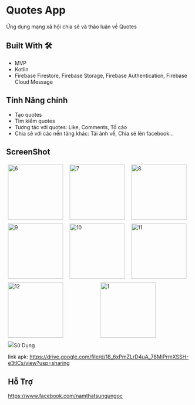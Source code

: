 # Quotes App

Ứng dụng mạng xã hội chia sẻ và thảo luận về Quotes

## Built With 🛠
- MVP
- Kotlin
- Firebase Firestore, Firebase Storage, Firebase Authentication, Firebase Cloud Message
## Tính Năng chính
- Tạo quotes
- Tìm kiếm quotes
- Tương tác với quotes: Like, Comments, Tố cáo
- Chia sẻ với các nền tảng khác: Tải ảnh về, Chia sẻ lên facebook...
## ScreenShot
<div style="display: flex; flex-wrap: wrap;">
  <!-- Hàng 1 -->
  <div style="flex: 1; margin: 5px;">
    <img src="https://github.com/user-attachments/assets/60e442f5-86cf-4881-b8fe-e3c30f4a252d" alt="6" width="150"/>
  </div>
  <div style="flex: 1; margin: 5px;">
    <img src="https://github.com/user-attachments/assets/752a874f-0996-47ed-a050-43c37ee8d6c9" alt="7" width="150"/>
  </div>
  <div style="flex: 1; margin: 5px;">
    <img src="https://github.com/user-attachments/assets/32163ecd-fda9-4ca7-8810-f7970658530e" alt="8" width="150"/>
  </div>
  <div style="flex: 1; margin: 5px;">
    <img src="https://github.com/user-attachments/assets/b47fd736-fcf3-411a-ab44-d82b115201f2" alt="9" width="150"/>
  </div>
  <div style="flex: 1; margin: 5px;">
    <img src="https://github.com/user-attachments/assets/e23b16bf-15b7-4fb2-a6fa-3f82fa3753e1" alt="10" width="150"/>
  </div>
  <div style="flex: 1; margin: 5px;">
    <img src="https://github.com/user-attachments/assets/04d7dea1-eb9c-4103-8f89-73a635cd0740" alt="11" width="150"/>
  </div>

  <!-- Hàng 2 -->
  <div style="flex: 1; margin: 5px;">
    <img src="https://github.com/user-attachments/assets/8e44dbd7-50db-47fe-b510-b1ab8fec7b49" alt="12" width="150"/>
  </div>
  <div style="flex: 1; margin: 5px;">
    <img src="https://github.com/user-attachments/assets/95925d4d-3634-4882-9bf4-dbf04c5084be" alt="1" width="150"/>
  </div>
  <div style="flex: 1; margin: 5px;">
    <img src="https://github.com/user-attachments/assets/22bea35d-c91b-417a-bf4a-2



## Sử Dụng
link apk: https://drive.google.com/file/d/18_6xPmZLrD4uA_78MiPrmXSSH-e3tlCs/view?usp=sharing

## Hỗ Trợ
https://www.facebook.com/namthatsungungoc

